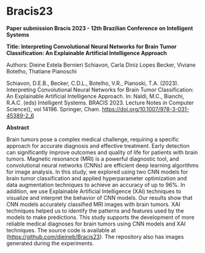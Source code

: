 # Bracis23
**Paper submission Bracis 2023 - 12th Brazilian Conference on Intelligent Systems**
 
 **Title: Interpreting Convolutional Neural Networks for Brain Tumor Classification:
 An Explainable Artificial Intelligence Approach**
 
 Authors: Dieine Estela Bernieri Schiavon,	Carla Diniz Lopes Becker,	Viviane Botelho, Thatiane Pianoschi

Schiavon, D.E.B., Becker, C.D.L., Botelho, V.R., Pianoski, T.A. (2023). Interpreting Convolutional Neural Networks for Brain Tumor Classification: An Explainable Artificial Intelligence Approach. In: Naldi, M.C., Bianchi, R.A.C. (eds) Intelligent Systems. BRACIS 2023. Lecture Notes in Computer Science(), vol 14196. Springer, Cham. https://doi.org/10.1007/978-3-031-45389-2_6

**Abstract** 

Brain tumors pose a complex medical challenge, requiring a specific approach for accurate diagnosis and effective treatment. Early detection can significantly improve outcomes and quality of life for patients with brain tumors. Magnetic resonance (MRI) is a powerful diagnostic tool, and convolutional neural networks (CNNs) are efficient deep learning algorithms for image analysis. In this study, we explored using two CNN models for brain tumor classification and applied hyperparameter optimization and data augmentation techniques to achieve an accuracy of up to 96%. In addition, we use Explainable Artificial Intelligence (XAI) techniques to visualize and interpret the behavior of CNN models. Our results show that CNN models accurately classified MRI images with brain tumors. XAI techniques helped us to identify the patterns and features used by the models to make predictions. This study supports the development of more reliable medical diagnoses for brain tumors using CNN models and XAI techniques. The source code is available at (https://github.com/dieineb/Bracis23). The repository also has images generated during the experiments.

